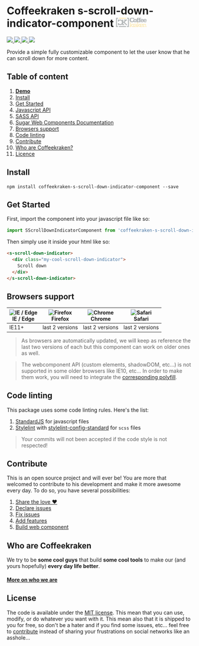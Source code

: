 # Coffeekraken s-scroll-down-indicator-component <img src=".resources/coffeekraken-logo.jpg" height="25px" />

<p>
	<!-- <a href="https://travis-ci.org/coffeekraken/s-scroll-down-indicator-component">
		<img src="https://img.shields.io/travis/coffeekraken/s-scroll-down-indicator-component.svg?style=flat-square" />
	</a> -->
	<a href="https://www.npmjs.com/package/coffeekraken-s-scroll-down-indicator-component">
		<img src="https://img.shields.io/npm/v/coffeekraken-s-scroll-down-indicator-component.svg?style=flat-square" />
	</a>
	<a href="https://github.com/coffeekraken/s-scroll-down-indicator-component/blob/master/LICENSE.txt">
		<img src="https://img.shields.io/npm/l/coffeekraken-s-scroll-down-indicator-component.svg?style=flat-square" />
	</a>
	<!-- <a href="https://github.com/coffeekraken/s-scroll-down-indicator-component">
		<img src="https://img.shields.io/npm/dt/coffeekraken-s-scroll-down-indicator-component.svg?style=flat-square" />
	</a>
	<a href="https://github.com/coffeekraken/s-scroll-down-indicator-component">
		<img src="https://img.shields.io/github/forks/coffeekraken/s-scroll-down-indicator-component.svg?style=social&label=Fork&style=flat-square" />
	</a>
	<a href="https://github.com/coffeekraken/s-scroll-down-indicator-component">
		<img src="https://img.shields.io/github/stars/coffeekraken/s-scroll-down-indicator-component.svg?style=social&label=Star&style=flat-square" />
	</a> -->
	<a href="https://twitter.com/coffeekrakenio">
		<img src="https://img.shields.io/twitter/url/http/coffeekrakenio.svg?style=social&style=flat-square" />
	</a>
	<a href="http://coffeekraken.io">
		<img src="https://img.shields.io/twitter/url/http/shields.io.svg?style=flat-square&label=coffeekraken.io&colorB=f2bc2b&style=flat-square" />
	</a>
</p>

Provide a simple fully customizable component to let the user know that he can scroll down for more content.

## Table of content

1. **[Demo](http://components.coffeekraken.io/app/s-scroll-down-indicator-component)**
2. [Install](#readme-install)
3. [Get Started](#readme-get-started)
4. [Javascript API](doc/js)
5. [SASS API](doc/sass)
6. [Sugar Web Components Documentation](https://github.com/coffeekraken/sugar/blob/master/doc/webcomponent.md)
7. [Browsers support](#readme-browsers-support)
8. [Code linting](#readme-code-linting)
9. [Contribute](#readme-contribute)
10. [Who are Coffeekraken?](#readme-who-are-coffeekraken)
11. [Licence](#readme-license)

<a name="readme-install"></a>
## Install

```
npm install coffeekraken-s-scroll-down-indicator-component --save
```

<a name="readme-get-started"></a>
## Get Started

First, import the component into your javascript file like so:

```js
import SScrollDownIndicatorComponent from 'coffeekraken-s-scroll-down-indicator-component'
```

Then simply use it inside your html like so:

```html
<s-scroll-down-indicator>
  <div class="my-cool-scroll-down-indicator">
    Scroll down
  </div>
</s-scroll-down-indicator>
```

<a id="readme-browsers-support"></a>
## Browsers support

| <img src="https://raw.githubusercontent.com/godban/browsers-support-badges/master/src/images/edge.png" alt="IE / Edge" width="16px" height="16px" /></br>IE / Edge | <img src="https://raw.githubusercontent.com/godban/browsers-support-badges/master/src/images/firefox.png" alt="Firefox" width="16px" height="16px" /></br>Firefox | <img src="https://raw.githubusercontent.com/godban/browsers-support-badges/master/src/images/chrome.png" alt="Chrome" width="16px" height="16px" /></br>Chrome | <img src="https://raw.githubusercontent.com/godban/browsers-support-badges/master/src/images/safari.png" alt="Safari" width="16px" height="16px" /></br>Safari |
| --------- | --------- | --------- | --------- |
| IE11+ | last 2 versions| last 2 versions| last 2 versions

> As browsers are automatically updated, we will keep as reference the last two versions of each but this component can work on older ones as well.

> The webcomponent API (custom elements, shadowDOM, etc...) is not supported in some older browsers like IE10, etc... In order to make them work, you will need to integrate the [corresponding polyfill](https://www.webcomponents.org/polyfills).

<a id="readme-code-linting"></a>
##  Code linting

This package uses some code linting rules. Here's the list:

1. [StandardJS](https://standardjs.com/) for javascript files
2. [Stylelint](https://github.com/stylelint/stylelint) with [stylelint-config-standard](https://github.com/stylelint/stylelint-config-standard) for `scss` files

> Your commits will not been accepted if the code style is not respected!

<a id="readme-contribute"></a>
## Contribute

This is an open source project and will ever be! You are more that welcomed to contribute to his development and make it more awesome every day.
To do so, you have several possibilities:

1. [Share the love ❤️](https://github.com/Coffeekraken/coffeekraken/blob/master/contribute.md#contribute-share-the-love)
2. [Declare issues](https://github.com/Coffeekraken/coffeekraken/blob/master/contribute.md#contribute-declare-issues)
3. [Fix issues](https://github.com/Coffeekraken/coffeekraken/blob/master/contribute.md#contribute-fix-issues)
4. [Add features](https://github.com/Coffeekraken/coffeekraken/blob/master/contribute.md#contribute-add-features)
5. [Build web component](https://github.com/Coffeekraken/coffeekraken/blob/master/contribute.md#contribute-build-web-component)

<a id="readme-who-are-coffeekraken"></a>
## Who are Coffeekraken

We try to be **some cool guys** that build **some cool tools** to make our (and yours hopefully) **every day life better**.  

#### [More on who we are](https://github.com/Coffeekraken/coffeekraken/blob/master/who-are-we.md)

<a id="readme-license"></a>
## License

The code is available under the [MIT license](LICENSE.txt). This mean that you can use, modify, or do whatever you want with it. This mean also that it is shipped to you for free, so don't be a hater and if you find some issues, etc... feel free to [contribute](https://github.com/Coffeekraken/coffeekraken/blob/master/contribute.md) instead of sharing your frustrations on social networks like an asshole...
